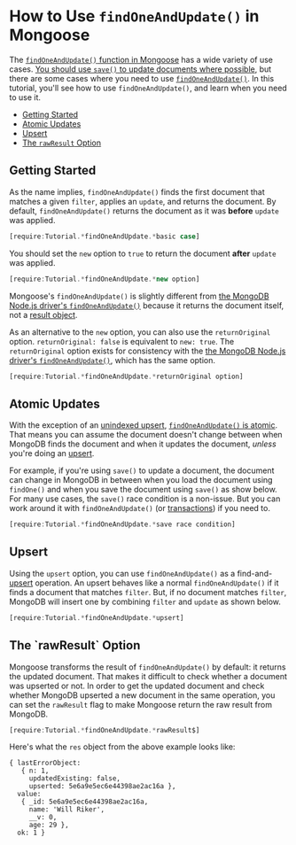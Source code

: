 # How to Use `findOneAndUpdate()` in Mongoose

The [`findOneAndUpdate()` function in Mongoose](../api/query.html#query_Query-findOneAndUpdate) has a wide variety of use cases. [You should use `save()` to update documents where possible](https://masteringjs.io/tutorials/mongoose/update), but there are some cases where you need to use [`findOneAndUpdate()`](https://masteringjs.io/tutorials/mongoose/findoneandupdate). In this tutorial, you'll see how to use `findOneAndUpdate()`, and learn when you need to use it.

* [Getting Started](#getting-started)
* [Atomic Updates](#atomic-updates)
* [Upsert](#upsert)
* [The `rawResult` Option](#raw-result)

## Getting Started

As the name implies, `findOneAndUpdate()` finds the first document that matches a given `filter`, applies an `update`, and returns the document. By default, `findOneAndUpdate()` returns the document as it was **before** `update` was applied.

```javascript
[require:Tutorial.*findOneAndUpdate.*basic case]
```

You should set the `new` option to `true` to return the document **after** `update` was applied.

```javascript
[require:Tutorial.*findOneAndUpdate.*new option]
```

Mongoose's `findOneAndUpdate()` is slightly different from [the MongoDB Node.js driver's `findOneAndUpdate()`](http://mongodb.github.io/node-mongodb-native/3.1/api/Collection.html#findOneAndUpdate) because it returns the document itself, not a [result object](http://mongodb.github.io/node-mongodb-native/3.1/api/Collection.html#~findAndModifyWriteOpResult).

As an alternative to the `new` option, you can also use the `returnOriginal` option.
`returnOriginal: false` is equivalent to `new: true`. The `returnOriginal` option
exists for consistency with the [the MongoDB Node.js driver's `findOneAndUpdate()`](http://mongodb.github.io/node-mongodb-native/3.1/api/Collection.html#findOneAndUpdate),
which has the same option.

```javascript
[require:Tutorial.*findOneAndUpdate.*returnOriginal option]
```

## Atomic Updates

With the exception of an [unindexed upsert](https://www.mongodb.com/docs/manual/reference/method/db.collection.findAndModify/#upsert-with-unique-index), [`findOneAndUpdate()` is atomic](https://www.mongodb.com/docs/manual/core/write-operations-atomicity/#atomicity). That means you can assume the document doesn't change between when MongoDB finds the document and when it updates the document, _unless_ you're doing an [upsert](#upsert).

For example, if you're using `save()` to update a document, the document can change in MongoDB in between when you load the document using `findOne()` and when you save the document using `save()` as show below. For many use cases, the `save()` race condition is a non-issue. But you can work around it with `findOneAndUpdate()` (or [transactions](../transactions.html)) if you need to.

```javascript
[require:Tutorial.*findOneAndUpdate.*save race condition]
```

## Upsert

Using the `upsert` option, you can use `findOneAndUpdate()` as a find-and-[upsert](https://www.mongodb.com/docs/manual/reference/method/db.collection.update/#db.collection.update) operation. An upsert behaves like a normal `findOneAndUpdate()` if it finds a document that matches `filter`. But, if no document matches `filter`, MongoDB will insert one by combining `filter` and `update` as shown below.

```javascript
[require:Tutorial.*findOneAndUpdate.*upsert]
```

<h2 id="raw-result">The `rawResult` Option</h2>

Mongoose transforms the result of `findOneAndUpdate()` by default: it
returns the updated document. That makes it difficult to check whether
a document was upserted or not. In order to get the updated document
and check whether MongoDB upserted a new document in the same operation,
you can set the `rawResult` flag to make Mongoose return the raw result
from MongoDB.

```javascript
[require:Tutorial.*findOneAndUpdate.*rawResult$]
```

Here's what the `res` object from the above example looks like:

```
{ lastErrorObject:
   { n: 1,
     updatedExisting: false,
     upserted: 5e6a9e5ec6e44398ae2ac16a },
  value:
   { _id: 5e6a9e5ec6e44398ae2ac16a,
     name: 'Will Riker',
     __v: 0,
     age: 29 },
  ok: 1 }
```
